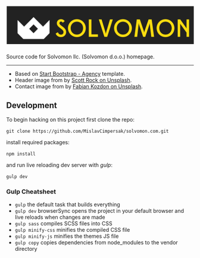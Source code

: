 # ![solvomon.com](/img/color_logo_with_background.png)

Source code for Solvomon llc. (Solvomon d.o.o.) homepage.

------

- Based on [Start Bootstrap - Agency](https://startbootstrap.com/template-overviews/agency/) template.
- Header image from by [Scott Rock on Unsplash](https://unsplash.com/@scottrockphoto?utm_medium=referral&amp;utm_campaign=photographer-credit&amp;utm_content=solvomon).
- Contact image from by [Fabian Kozdon on Unsplash](https://unsplash.com/photos/5ZeooCGNw3s?utm_source=unsplash&utm_medium=referral&utm_content=solvomon).

## Development

To begin hacking on this project first clone the repo:

```
git clone https://github.com/MislavCimpersak/solvomon.com.git
```

install required packages:

```
npm install
```

and run live reloading dev server with _gulp_:

```
gulp dev
```

### Gulp Cheatsheet

- `gulp` the default task that builds everything
- `gulp dev` browserSync opens the project in your default browser and live reloads when changes are made
- `gulp sass` compiles SCSS files into CSS
- `gulp minify-css` minifies the compiled CSS file
- `gulp minify-js` minifies the themes JS file
- `gulp copy` copies dependencies from node_modules to the vendor directory

